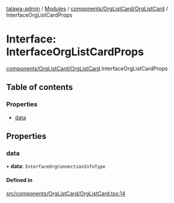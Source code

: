 [talawa-admin](../README.md) / [Modules](../modules.md) / [components/OrgListCard/OrgListCard](../modules/components_OrgListCard_OrgListCard.md) / InterfaceOrgListCardProps

# Interface: InterfaceOrgListCardProps

[components/OrgListCard/OrgListCard](../modules/components_OrgListCard_OrgListCard.md).InterfaceOrgListCardProps

## Table of contents

### Properties

- [data](components_OrgListCard_OrgListCard.InterfaceOrgListCardProps.md#data)

## Properties

### data

• **data**: `InterfaceOrgConnectionInfoType`

#### Defined in

[src/components/OrgListCard/OrgListCard.tsx:14](https://github.com/PalisadoesFoundation/talawa-admin/blob/01a8c9f/src/components/OrgListCard/OrgListCard.tsx#L14)

